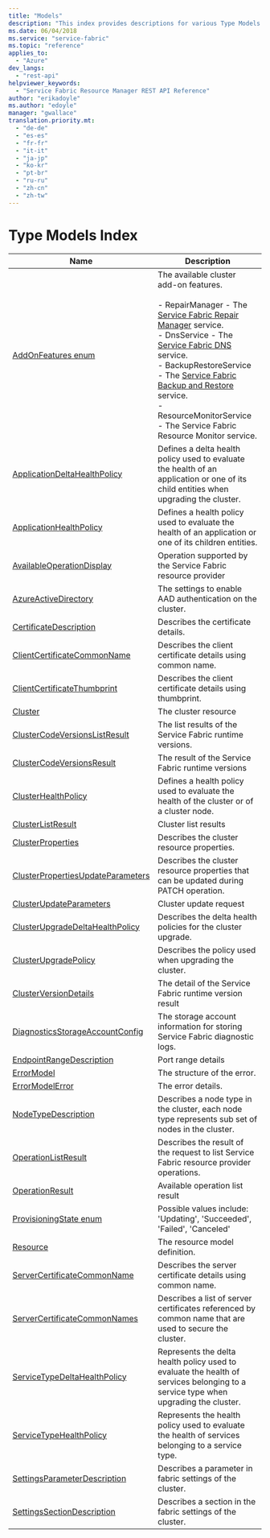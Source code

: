 ```yaml
---
title: "Models"
description: "This index provides descriptions for various Type Models that are available as cluster add-on features."
ms.date: 06/04/2018
ms.service: "service-fabric"
ms.topic: "reference"
applies_to: 
  - "Azure"
dev_langs: 
  - "rest-api"
helpviewer_keywords: 
  - "Service Fabric Resource Manager REST API Reference"
author: "erikadoyle"
ms.author: "edoyle"
manager: "gwallace"
translation.priority.mt: 
  - "de-de"
  - "es-es"
  - "fr-fr"
  - "it-it"
  - "ja-jp"
  - "ko-kr"
  - "pt-br"
  - "ru-ru"
  - "zh-cn"
  - "zh-tw"
---
```

# Type Models Index


| Name | Description |
| --- | --- |
| [AddOnFeatures enum](sfrp-model-addonfeatures.md) | The available cluster add-on features.<br/><br/>  - RepairManager - The [Service Fabric Repair Manager](/azure/service-fabric/service-fabric-patch-orchestration-application#prerequisites) service.<br/>  - DnsService - The [Service Fabric DNS](/azure/service-fabric/service-fabric-dnsservice) service.<br/>  - BackupRestoreService - The [Service Fabric Backup and Restore](/azure/service-fabric/service-fabric-backuprestoreservice-quickstart-azurecluster) service.<br/>  - ResourceMonitorService - The Service Fabric Resource Monitor service.<br/> |
| [ApplicationDeltaHealthPolicy](sfrp-model-applicationdeltahealthpolicy.md) | Defines a delta health policy used to evaluate the health of an application or one of its child entities when upgrading the cluster.<br/> |
| [ApplicationHealthPolicy](sfrp-model-applicationhealthpolicy.md) | Defines a health policy used to evaluate the health of an application or one of its children entities.<br/> |
| [AvailableOperationDisplay](sfrp-model-availableoperationdisplay.md) | Operation supported by the Service Fabric resource provider<br/> |
| [AzureActiveDirectory](sfrp-model-azureactivedirectory.md) | The settings to enable AAD authentication on the cluster.<br/> |
| [CertificateDescription](sfrp-model-certificatedescription.md) | Describes the certificate details.<br/> |
| [ClientCertificateCommonName](sfrp-model-clientcertificatecommonname.md) | Describes the client certificate details using common name.<br/> |
| [ClientCertificateThumbprint](sfrp-model-clientcertificatethumbprint.md) | Describes the client certificate details using thumbprint.<br/> |
| [Cluster](sfrp-model-cluster.md) | The cluster resource<br/> |
| [ClusterCodeVersionsListResult](sfrp-model-clustercodeversionslistresult.md) | The list results of the Service Fabric runtime versions.<br/> |
| [ClusterCodeVersionsResult](sfrp-model-clustercodeversionsresult.md) | The result of the Service Fabric runtime versions<br/> |
| [ClusterHealthPolicy](sfrp-model-clusterhealthpolicy.md) | Defines a health policy used to evaluate the health of the cluster or of a cluster node.<br/> |
| [ClusterListResult](sfrp-model-clusterlistresult.md) | Cluster list results<br/> |
| [ClusterProperties](sfrp-model-clusterproperties.md) | Describes the cluster resource properties.<br/> |
| [ClusterPropertiesUpdateParameters](sfrp-model-clusterpropertiesupdateparameters.md) | Describes the cluster resource properties that can be updated during PATCH operation.<br/> |
| [ClusterUpdateParameters](sfrp-model-clusterupdateparameters.md) | Cluster update request<br/> |
| [ClusterUpgradeDeltaHealthPolicy](sfrp-model-clusterupgradedeltahealthpolicy.md) | Describes the delta health policies for the cluster upgrade.<br/> |
| [ClusterUpgradePolicy](sfrp-model-clusterupgradepolicy.md) | Describes the policy used when upgrading the cluster.<br/> |
| [ClusterVersionDetails](sfrp-model-clusterversiondetails.md) | The detail of the Service Fabric runtime version result<br/> |
| [DiagnosticsStorageAccountConfig](sfrp-model-diagnosticsstorageaccountconfig.md) | The storage account information for storing Service Fabric diagnostic logs.<br/> |
| [EndpointRangeDescription](sfrp-model-endpointrangedescription.md) | Port range details<br/> |
| [ErrorModel](sfrp-model-errormodel.md) | The structure of the error.<br/> |
| [ErrorModelError](sfrp-model-errormodelerror.md) | The error details.<br/> |
| [NodeTypeDescription](sfrp-model-nodetypedescription.md) | Describes a node type in the cluster, each node type represents sub set of nodes in the cluster.<br/> |
| [OperationListResult](sfrp-model-operationlistresult.md) | Describes the result of the request to list Service Fabric resource provider operations.<br/> |
| [OperationResult](sfrp-model-operationresult.md) | Available operation list result<br/> |
| [ProvisioningState enum](sfrp-model-provisioningstate.md) | Possible values include: 'Updating', 'Succeeded', 'Failed', 'Canceled'<br/> |
| [Resource](sfrp-model-resource.md) | The resource model definition.<br/> |
| [ServerCertificateCommonName](sfrp-model-servercertificatecommonname.md) | Describes the server certificate details using common name.<br/> |
| [ServerCertificateCommonNames](sfrp-model-servercertificatecommonnames.md) | Describes a list of server certificates referenced by common name that are used to secure the cluster.<br/> |
| [ServiceTypeDeltaHealthPolicy](sfrp-model-servicetypedeltahealthpolicy.md) | Represents the delta health policy used to evaluate the health of services belonging to a service type when upgrading the cluster.<br/> |
| [ServiceTypeHealthPolicy](sfrp-model-servicetypehealthpolicy.md) | Represents the health policy used to evaluate the health of services belonging to a service type.<br/> |
| [SettingsParameterDescription](sfrp-model-settingsparameterdescription.md) | Describes a parameter in fabric settings of the cluster.<br/> |
| [SettingsSectionDescription](sfrp-model-settingssectiondescription.md) | Describes a section in the fabric settings of the cluster.<br/> |

